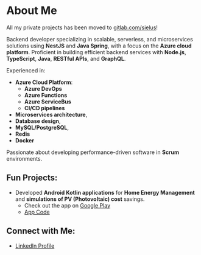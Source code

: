 # About Me

All my private projects has been moved to [gitlab.com/sielus](https://gitlab.com/sielus)!

Backend developer specializing in scalable, serverless, and microservices solutions using **NestJS** and **Java Spring**, with a focus on the **Azure cloud platform**. Proficient in building efficient backend services with **Node.js**, **TypeScript**, **Java**, **RESTful APIs**, and **GraphQL**. 


Experienced in:
- **Azure Cloud Platform**:
  - **Azure DevOps**
  - **Azure Functions**
  - **Azure ServiceBus**
  - **CI/CD pipelines**
- **Microservices architecture**,
- **Database design**, 
- **MySQL/PostgreSQL**, 
- **Redis**
- **Docker**

Passionate about developing performance-driven software in **Scrum** environments.



## Fun Projects:
- Developed **Android Kotlin applications** for **Home Energy Management** and **simulations of PV (Photovoltaic) cost** savings.
  - Check out the app on [Google Play](https://play.google.com/store/apps/details?id=com.devdreams.energy.cost)
  - [App Code](https://gitlab.com/sielus/energy-cost-photovoltaics-androidapp) 


## Connect with Me:
- [LinkedIn Profile](https://www.linkedin.com/in/jakub-sielanczyk-2734011b5/)

